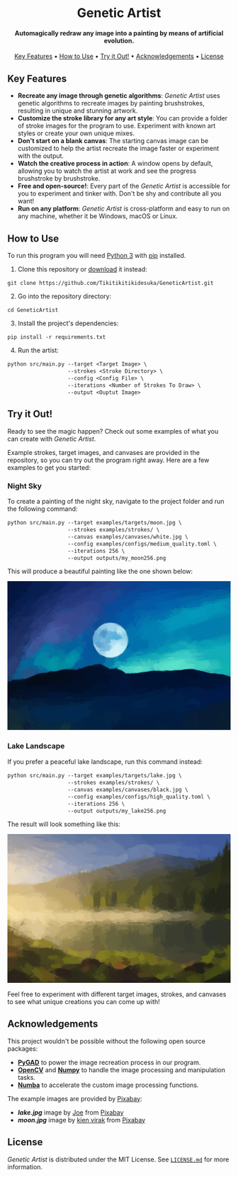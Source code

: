 <h1 align="center">
    Genetic Artist
</h1>

<h4 align="center">
    Automagically redraw any image into a painting by means of artificial evolution.
</h4>

<p align="center">
    <a href="#key-features">Key Features</a> •
    <a href="#how-to-use">How to Use</a> •
    <a href="#try-it-out">Try it Out!</a> •
    <a href="#acknowledgements">Acknowledgements</a> •
    <a href="#license">License</a>
</p>

##  Key Features

* **Recreate any image through genetic algorithms**: _Genetic Artist_ uses genetic algorithms to recreate images by painting brushstrokes, resulting in unique and stunning artwork.
* **Customize the stroke library for any art style**: You can provide a folder of stroke images for the program to use. Experiment with known art styles or create your own unique mixes.
* **Don't start on a blank canvas**: The starting canvas image can be customized to help the artist recreate the image faster or experiment with the output.
* **Watch the creative process in action**: A window opens by default, allowing you to watch the artist at work and see the progress brushstroke by brushstroke.
* **Free and open-source!**: Every part of the _Genetic Artist_ is accessible for you to experiment and tinker with. Don't be shy and contribute all you want!
* **Run on any platform**: _Genetic Artist_ is cross-platform and easy to run on any machine, whether it be Windows, macOS or Linux.

## How to Use

To run this program you will need [Python 3](https://www.python.org/) with [pip](https://pypi.org/project/pip/) installed.

1. Clone this repository or [download](https://github.com/Tikitikitikidesuka/GeneticArtist/archive/refs/heads/main.zip) it instead:

```shell
git clone https://github.com/Tikitikitikidesuka/GeneticArtist.git
```

2. Go into the repository directory:

 ```shell
 cd GeneticArtist
 ```

3. Install the project's dependencies:

```shell
pip install -r requirements.txt
```

4. Run the artist:

```shell
python src/main.py --target <Target Image> \
                   --strokes <Stroke Directory> \
                   --config <Config File> \
                   --iterations <Number of Strokes To Draw> \
                   --output <Ouptut Image>
```

## Try it Out!

Ready to see the magic happen? Check out some examples of what you can create with _Genetic Artist_.

Example strokes, target images, and canvases are provided in the repository, so you can try out the program right away.
Here are a few examples to get you started:

### Night Sky

To create a painting of the night sky, navigate to the project folder and run the following command:

```shell
python src/main.py --target examples/targets/moon.jpg \
                   --strokes examples/strokes/ \
                   --canvas examples/canvases/white.jpg \
                   --config examples/configs/medium_quality.toml \
                   --iterations 256 \
                   --output outputs/my_moon256.png
```

This will produce a beautiful painting like the one shown below:

<p align="center">
    <img src="examples/outputs/moon0256.png" />
</p>

### Lake Landscape

If you prefer a peaceful lake landscape, run this command instead:

```shell
python src/main.py --target examples/targets/lake.jpg \
                   --strokes examples/strokes/ \
                   --canvas examples/canvases/black.jpg \
                   --config examples/configs/high_quality.toml \
                   --iterations 256 \
                   --output outputs/my_lake256.png
```

The result will look something like this:

<p align="center">
    <img src="examples/outputs/lake0256.png" />
</p>

Feel free to experiment with different target images, strokes, and canvases to see what unique creations you can come up with!

## Acknowledgements

This project wouldn't be possible without the following open source packages:

* **[PyGAD](https://pygad.readthedocs.io/en/latest/)** to power the image recreation process in our program.
* **[OpenCV](https://opencv.org/)** and **[Numpy](https://numpy.org/)** to handle the image processing and manipulation tasks.
* **[Numba](https://numba.pydata.org/)** to accelerate the custom image processing functions.

The example images are provided by [Pixabay](https://pixabay.com/):

* ***lake.jpg*** image by <a href="https://pixabay.com/users/jplenio-7645255/?utm_source=link-attribution&amp;utm_medium=referral&amp;utm_campaign=image&amp;utm_content=7644166">Joe</a> from <a href="https://pixabay.com//?utm_source=link-attribution&amp;utm_medium=referral&amp;utm_campaign=image&amp;utm_content=7644166">Pixabay</a>
* ***moon.jpg*** image by <a href="https://pixabay.com/users/kienvirak-11003985/?utm_source=link-attribution&amp;utm_medium=referral&amp;utm_campaign=image&amp;utm_content=4855256">kien virak</a> from <a href="https://pixabay.com//?utm_source=link-attribution&amp;utm_medium=referral&amp;utm_campaign=image&amp;utm_content=4855256">Pixabay</a>

## License

_Genetic Artist_ is distributed under the MIT License. See [`LICENSE.md`](https://github.com/Tikitikitikidesuka/GeneticArtist/blob/168171a1d6d329c7f488cee31380a57f945ed343/LICENSE.md) for more information.
